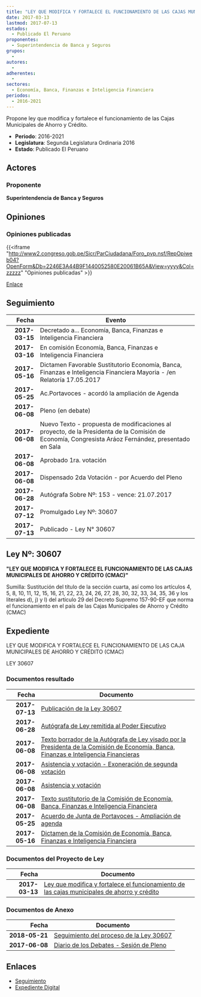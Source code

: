```yaml
---
title: "LEY QUE MODIFICA Y FORTALECE EL FUNCIONAMIENTO DE LAS CAJAS MUNICIPALES DE AHORRO Y CRÉDITO"
date: 2017-03-13
lastmod: 2017-07-13
estados: 
  - Publicado El Peruano
proponentes: 
  - Superintendencia de Banca y Seguros
grupos: 
  - 
autores: 
  - 
adherentes: 
  - 
sectores: 
  - Economía, Banca, Finanzas e Inteligencia Financiera
periodos: 
  - 2016-2021
---
```


Propone ley que modifica y fortalece el funcionamiento de las Cajas Municipales de Ahorro y Crédito.

- **Periodo**: 2016-2021
- **Legislatura**: Segunda Legislatura Ordinaria 2016
- **Estado**: Publicado El Peruano

## Actores

### Proponente

**Superintendencia de Banca y Seguros**


## Opiniones

### Opiniones publicadas

{{<iframe "http://www2.congreso.gob.pe/Sicr/ParCiudadana/Foro_pvp.nsf/RepOpiweb04?OpenForm&Db=2246E3A44B9F1440052580E20061B65A&View=yyyy&Col=zzzzz" "Opiniones publicadas" >}}

[Enlace](http://www2.congreso.gob.pe/Sicr/ParCiudadana/Foro_pvp.nsf/RepOpiweb04?OpenForm&Db=2246E3A44B9F1440052580E20061B65A&View=yyyy&Col=zzzzz)

## Seguimiento

| Fecha | Evento |
|------:|--------|
| **2017-03-15** | Decretado a... Economía, Banca, Finanzas e Inteligencia Financiera|
| **2017-03-16** | En comisión Economía, Banca, Finanzas e Inteligencia Financiera|
| **2017-05-16** | Dictamen Favorable Sustitutorio Economía, Banca, Finanzas e Inteligencia Financiera Mayoria - /en Relatoría 17.05.2017|
| **2017-05-25** | Ac.Portavoces - acordó la ampliación de Agenda|
| **2017-06-08** | Pleno (en debate)|
| **2017-06-08** | Nuevo Texto - propuesta de modificaciones al proyecto, de la Presidenta de la Comisión de Economía, Congresista Aráoz Fernández, presentado en Sala|
| **2017-06-08** | Aprobado 1ra. votación|
| **2017-06-08** | Dispensado 2da Votación - por Acuerdo del Pleno|
| **2017-06-28** | Autógrafa Sobre Nº: 153 - vence: 21.07.2017|
| **2017-07-12** | Promulgado Ley Nº: 30607|
| **2017-07-13** | Publicado - Ley N° 30607|

## Ley Nº: 30607

**"LEY QUE MODIFICA Y FORTALECE EL FUNCIONAMIENTO DE LAS CAJAS MUNICIPALES DE AHORRO Y CRÉDITO (CMAC)"**

Sumilla: Sustitución del título de la sección cuarta, así como los artículos 4, 5, 8, 10, 11, 12, 15, 16, 21, 22, 23, 24, 26, 27, 28, 30, 32, 33, 34, 35, 36 y los literales d), j) y l) del artículo 29 del Decreto Supremo 157-90-EF que norma el funcionamiento en el país de las Cajas Municipales de Ahorro y Crédito (CMAC)


## Expediente

LEY QUE MODIFICA Y FORTALECE EL FUNCIONAMIENTO DE LAS CAJA MUNICIPALES DE AHORRO Y CRÉDITO (CMAC)

LEY 30607


### Documentos resultado

| Fecha | Documento |
|------:|--------|
| **2017-07-13** | [Publicación de la Ley 30607](http://www.leyes.congreso.gob.pe/Documentos/2016_2021/ADLP/Normas_Legales/30607-LEY.pdf) |
| **2017-06-28** | [Autógrafa de Ley remitida al Poder Ejecutivo](http://www.leyes.congreso.gob.pe/Documentos/2016_2021/ADLP/Texto_Aprobado/AU0106520170628.pdf) |
| **2017-06-08** | [Texto borrador de la Autógrafa de Ley visado por la Presidenta de la Comisión de Economía, Banca, Finanzas e Inteligencia Financieras](http://www.leyes.congreso.gob.pe/Documentos/2016_2021/Texto_Borrador_de_Autografa/BAU0106520170608.pdf) |
| **2017-06-08** | [Asistencia y votación - Exoneración de segunda votación](http://www.leyes.congreso.gob.pe/Documentos/2016_2021/Asistencia_y_Votacion/Proyectos_de_Ley/Exoneracion_de_Segunda_Votacion/ESV0106520180608.pdf) |
| **2017-06-08** | [Asistencia y votación](http://www.leyes.congreso.gob.pe/Documentos/2016_2021/Asistencia_y_Votacion/Proyectos_de_Ley/AV0106520170608.pdf) |
| **2017-06-08** | [Texto sustitutorio de la Comisión de Economía, Banca, Finanzas e Inteligencia Financiera](http://www.leyes.congreso.gob.pe/Documentos/2016_2021/Texto_Sustitutorio/Proyectos_de_Ley/TS0106520170608.pdf) |
| **2017-05-25** | [Acuerdo de Junta de Portavoces - Ampliación de agenda](http://www.leyes.congreso.gob.pe/Documentos/2016_2021/Acuerdos/Junta_Portavoces/AJP0106520170525..pdf) |
| **2017-05-16** | [Dictamen de la Comisión de Economía, Banca, Finanzas e Inteligencia Financiera](http://www.leyes.congreso.gob.pe/Documentos/2016_2021/Dictamenes/Proyectos_de_Ley/01065DC09MAY20170516..pdf) |

### Documentos del Proyecto de Ley

| Fecha | Documento |
|------:|--------|
| **2017-03-13** | [Ley que modifica y fortalece el funcionamiento de las cajas municipales de ahorro y crédito](http://www.leyes.congreso.gob.pe/Documentos/2016_2021/Proyectos_de_Ley_y_de_Resoluciones_Legislativas/PL0106520170313..pdf) |

### Documentos de Anexo

| Fecha | Documento |
|------:|--------|
| **2018-05-21** | [Seguimiento del proceso de la Ley 30607](http://www.leyes.congreso.gob.pe/Documentos/2016_2021/Seguimiento_de_Proyectos_de_Ley/01065PL20180521.pdf) |
| **2017-06-08** | [Diario de los Debates - Sesión de Pleno](http://www.leyes.congreso.gob.pe/Documentos/2016_2021/ADLP/Diario_Debates/30607_DD.pdf) |

## Enlaces 

- [Seguimiento](http://www2.congreso.gob.pe/Sicr/TraDocEstProc/CLProLey2016.nsf/f7fff46988ca05b1052578e100829cc7/50f63dbd143f9cf2052580e20063a418?OpenDocument)
- [Expediente Digital](http://www2.congreso.gob.pe/Sicr/TraDocEstProc/CLProLey2016.nsf/f7fff46988ca05b1052578e100829cc7/50f63dbd143f9cf2052580e20063a418?OpenDocument&Click=05257FB7005EB655.eb71d0cf91d8294e05256cdf006b5706/$Body/0.1C6C)
